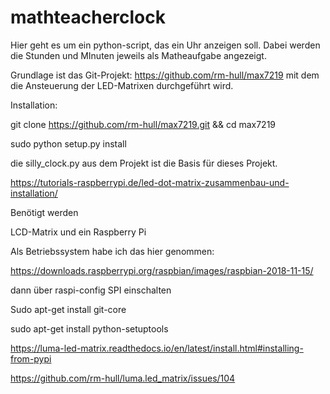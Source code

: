 # mathteacherclock


Hier geht es um ein python-script, das ein Uhr anzeigen soll. Dabei werden die Stunden und MInuten jeweils als Matheaufgabe angezeigt.


Grundlage ist das Git-Projekt: https://github.com/rm-hull/max7219 mit dem die Ansteuerung der LED-Matrixen durchgeführt wird.


Installation:

git clone https://github.com/rm-hull/max7219.git && cd max7219

sudo python setup.py install

die silly_clock.py aus dem Projekt ist die Basis für dieses Projekt.



https://tutorials-raspberrypi.de/led-dot-matrix-zusammenbau-und-installation/


Benötigt werden

LCD-Matrix und ein Raspberry Pi


Als Betriebssystem habe ich das hier genommen:

https://downloads.raspberrypi.org/raspbian/images/raspbian-2018-11-15/


dann über raspi-config SPI einschalten






Sudo apt-get install git-core

sudo apt-get install python-setuptools

https://luma-led-matrix.readthedocs.io/en/latest/install.html#installing-from-pypi

https://github.com/rm-hull/luma.led_matrix/issues/104






